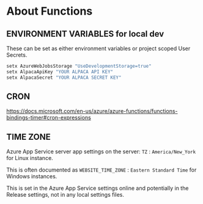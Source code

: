# About Functions

## ENVIRONMENT VARIABLES for local dev

These can be set as either environment variables or project scoped User Secrets.

```bash
setx AzureWebJobsStorage "UseDevelopmentStorage=true"
setx AlpacaApiKey "YOUR ALPACA API KEY"
setx AlpacaSecret "YOUR ALPACA SECRET KEY"
```

## CRON

<https://docs.microsoft.com/en-us/azure/azure-functions/functions-bindings-timer#cron-expressions>

## TIME ZONE

Azure App Service server app settings on the server:
`TZ` : `America/New_York` for Linux instance.

This is often documented as `WEBSITE_TIME_ZONE` : `Eastern Standard Time` for Windows instances.

This is set in the Azure App Service settings online and potentially in the Release settings, not in any local settings files.
